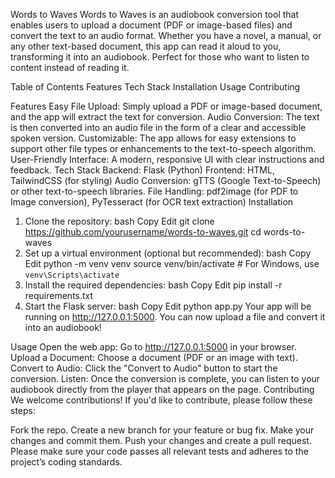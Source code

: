 Words to Waves
Words to Waves is an audiobook conversion tool that enables users to upload a document (PDF or image-based files) and convert the text to an audio format. Whether you have a novel, a manual, or any other text-based document, this app can read it aloud to you, transforming it into an audiobook. Perfect for those who want to listen to content instead of reading it.

Table of Contents
Features
Tech Stack
Installation
Usage
Contributing

Features
Easy File Upload: Simply upload a PDF or image-based document, and the app will extract the text for conversion.
Audio Conversion: The text is then converted into an audio file in the form of a clear and accessible spoken version.
Customizable: The app allows for easy extensions to support other file types or enhancements to the text-to-speech algorithm.
User-Friendly Interface: A modern, responsive UI with clear instructions and feedback.
Tech Stack
Backend: Flask (Python)
Frontend: HTML, TailwindCSS (for styling)
Audio Conversion: gTTS (Google Text-to-Speech) or other text-to-speech libraries.
File Handling: pdf2image (for PDF to Image conversion), PyTesseract (for OCR text extraction)
Installation
1. Clone the repository:
bash
Copy
Edit
git clone https://github.com/yourusername/words-to-waves.git
cd words-to-waves
2. Set up a virtual environment (optional but recommended):
bash
Copy
Edit
python -m venv venv
source venv/bin/activate  # For Windows, use `venv\Scripts\activate`
3. Install the required dependencies:
bash
Copy
Edit
pip install -r requirements.txt
4. Start the Flask server:
bash
Copy
Edit
python app.py
Your app will be running on http://127.0.0.1:5000. You can now upload a file and convert it into an audiobook!

Usage
Open the web app: Go to http://127.0.0.1:5000 in your browser.
Upload a Document: Choose a document (PDF or an image with text).
Convert to Audio: Click the "Convert to Audio" button to start the conversion.
Listen: Once the conversion is complete, you can listen to your audiobook directly from the player that appears on the page.
Contributing
We welcome contributions! If you'd like to contribute, please follow these steps:

Fork the repo.
Create a new branch for your feature or bug fix.
Make your changes and commit them.
Push your changes and create a pull request.
Please make sure your code passes all relevant tests and adheres to the project’s coding standards.

